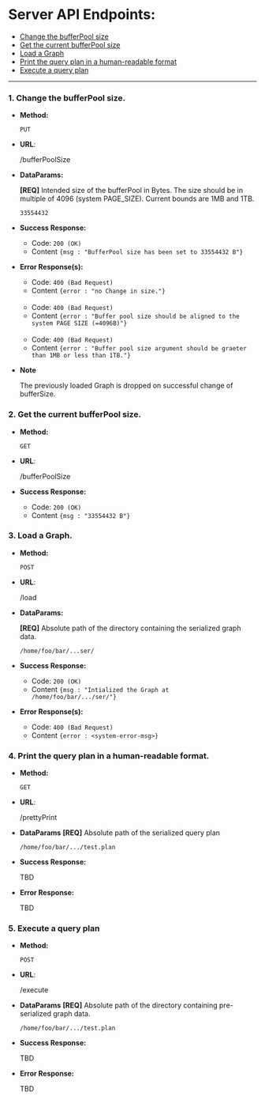 # Server API Endpoints:
 - [Change the bufferPool size](#1-change-the-bufferpool-size)
 - [Get the current bufferPool size](#2-get-the-current-bufferpool-size)
 - [Load a Graph](#3-load-a-graph)
 - [Print the query plan in a human-readable format](#4-print-the-query-plan-in-a-human-readable-format)
 - [Execute a query plan](#5-execute-a-query-plan)
------

### 1. Change the bufferPool size.
* **Method:** 

	`PUT` 
* **URL**:

	/bufferPoolSize
* **DataParams:**
	
	**[REQ]** Intended size of the bufferPool in Bytes. The size should be in multiple of 4096 (system PAGE_SIZE). Current bounds are 1MB and 1TB. 	
	
	`33554432`
* **Success Response:**
	
	- Code: `200 (OK)`
	- Content `{msg : "BufferPool size has been set to 33554432 B"}`
* **Error Response(s):**
	- Code: `400 (Bad Request)`
	- Content `{error : "no Change in size."}`
	<br>
	
	- Code: `400 (Bad Request)`
	- Content `{error : "Buffer pool size should be aligned to the system PAGE SIZE (=4096B)"}`
	<br>	
	
	- Code: `400 (Bad Request)`
	- Content `{error : "Buffer pool size argument should be graeter than 1MB or less than 1TB."}`
* **Note**

	The previously loaded Graph is dropped on successful change of bufferSize.


### 2. Get the current bufferPool size.
* **Method:** 

	`GET` 


* **URL**:

	/bufferPoolSize


* **Success Response:**
	
	- Code: `200 (OK)`
	- Content `{msg : "33554432 B"}`
	
	
### 3. Load a Graph.
* **Method:** 

	`POST` 
* **URL**:

	/load
* **DataParams:**
	
	**[REQ]** Absolute path of the directory containing the serialized graph data.
	
	`/home/foo/bar/...ser/`
* **Success Response:**
	
	- Code: `200 (OK)`
	- Content `{msg : "Intialized the Graph at /home/foo/bar/.../ser/"}`
* **Error Response(s):**
	- Code: `400 (Bad Request)`
	- Content `{error : <system-error-msg>}`


### 4. Print the query plan in a human-readable format.
* **Method:** 

	`GET` 
* **URL**:

	/prettyPrint
* **DataParams**
	**[REQ]** Absolute path of the serialized query plan
	
	`/home/foo/bar/.../test.plan`
* **Success Response:**
	
	TBD
* **Error Response:**
	
	TBD	
	
	
### 5. Execute a query plan
* **Method:** 

	`POST` 
* **URL**:

	/execute
* **DataParams**
	**[REQ]** Absolute path of the directory containing pre-serialized graph data.
	
	`/home/foo/bar/.../test.plan`
* **Success Response:**
	
	TBD
* **Error Response:**
	
	TBD



